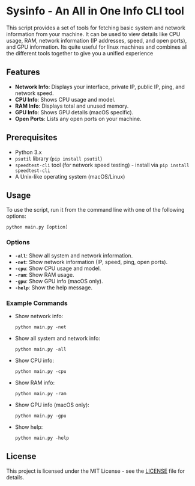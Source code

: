 # Sysinfo - An All in One Info CLI tool

This script provides a set of tools for fetching basic system and network information from your machine. It can be used to view details like CPU usage, RAM, network information (IP addresses, speed, and open ports), and GPU information.
Its quite useful for linux machines and combines all the different tools together to give you a unified experience  

## Features

- **Network Info**: Displays your interface, private IP, public IP, ping, and network speed.
- **CPU Info**: Shows CPU usage and model.
- **RAM Info**: Displays total and unused memory.
- **GPU Info**: Shows GPU details (macOS specific).
- **Open Ports**: Lists any open ports on your machine.

## Prerequisites

- Python 3.x
- `psutil` library (`pip install psutil`)
- `speedtest-cli` tool (for network speed testing) - install via `pip install speedtest-cli`
- A Unix-like operating system (macOS/Linux)

## Usage

To use the script, run it from the command line with one of the following options:

```
python main.py [option]
```

### Options

- **`-all`**: Show all system and network information.
- **`-net`**: Show network information (IP, speed, ping, open ports).
- **`-cpu`**: Show CPU usage and model.
- **`-ram`**: Show RAM usage.
- **`-gpu`**: Show GPU info (macOS only).
- **`-help`**: Show the help message.

### Example Commands

- Show network info:
  ```
  python main.py -net
  ```

- Show all system and network info:
  ```
  python main.py -all
  ```

- Show CPU info:
  ```
  python main.py -cpu
  ```

- Show RAM info:
  ```
  python main.py -ram
  ```

- Show GPU info (macOS only):
  ```
  python main.py -gpu
  ```

- Show help:
  ```
  python main.py -help
  ```

## License

This project is licensed under the MIT License - see the [LICENSE](LICENSE) file for details.
